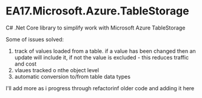 # EA17.Microsoft.Azure.TableStorage
C# .Net Core library to simplify work with Microsoft Azure TableStorage

Some of issues solved:
1) track of values loaded from a table. if a value has been changed then an update will include it, if not the value is excluded - 
this reduces traffic and cost
2) vlaues tracked o nthe object level
3) automatic conversion to/from table data types

I'll add more as i progress through refactorinf older code and adding it here
